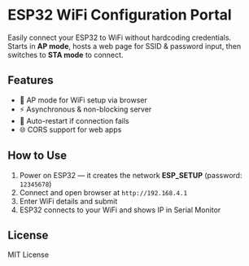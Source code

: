 # ESP32 WiFi Configuration Portal

Easily connect your ESP32 to WiFi without hardcoding credentials.  
Starts in **AP mode**, hosts a web page for SSID & password input, then switches to **STA mode** to connect.

## Features
- 📡 AP mode for WiFi setup via browser  
- ⚡ Asynchronous & non-blocking server  
- 🔄 Auto-restart if connection fails  
- 🌐 CORS support for web apps  

## How to Use
1. Power on ESP32 — it creates the network **ESP_SETUP** (password: `12345678`)  
2. Connect and open browser at `http://192.168.4.1`  
3. Enter WiFi details and submit  
4. ESP32 connects to your WiFi and shows IP in Serial Monitor  

## License
MIT License
